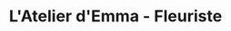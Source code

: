 ---
title: "L'Atelier d'Emma - Fleuriste"
url: /masnieres/latelier-demma-fleuriste/
shop: Blumen
---